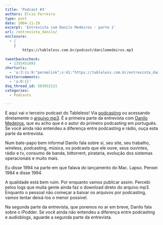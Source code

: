 ```yaml
---
title: 'Podcast #3'
authors: Elcio Ferreira
type: post
date: 2004-11-29
excerpt: 'Entrevista com Danilo Medeiros - parte 1'
url: /entrevista_danilo/
enclosure:
  - |
    |
        https://tableless.com.br/podcast/danilomedeiros.mp3
        
tweetbackscheck:
  - 1355451893
shorturls:
  - 'a:3:{s:9:"permalink";s:41:"https://tableless.com.br/entrevista_danilo";s:7:"tinyurl";s:26:"https://tinyurl.com/3zhbzll";s:4:"isgd";s:19:"https://is.gd/xiUTbe";}'
twittercomments:
  - 'a:0:{}'
dsq_thread_id: 503032121
categories:
  - Podcasts

---
```

E aqui vai o terceiro podcast do Tableless! Via [podcasting][1] ou acessando diretamente o [arquivo mp3][2]. É a primeira parte da entrevista com [Danilo Medeiros][3], que eu acho que é o autor do primeiro podcasting em português. Se você ainda não entendeu a diferença entre podcasting e rádio, ouça esta parte da entrevista.
              
Num bate-papo bem informal Danilo fala sobre si, seu site, seu trabalho, wireless, podcasting, música, os podcasts que ele ouve, seus ouvintes, rádio e tv, consumo de banda, bittorrent, pirataria, evolução dos sistemas operacionais e muito mais.
              
Eu disse 1994 na parte em que falava do lançamento do Mac. Lapso. Pensei 1984 e disse 1994.
              
A qualidade está bem ruim. Por enquanto vamos publicar assim. Percebi pelos logs que muita gente ainda faz o download direto do arquivo mp3. Enquanto o pessoal não começar a baixar os arquivos por podcasting, vamos tentar deixá-los o menor possível.
              
Na segunda parte da entrevista, que poremos no ar em breve, Danilo fala sobre o iPodder. Se você ainda não entendeu a diferença entre podcasting e audioblogs, aguarde a segunda parte da entrevista.

 [1]: https://tableless.com.br/rss.asp "RSS 2.0"
 [2]: https://tableless.com.br/podcast/danilomedeiros.mp3 "Podcast #3 - Entrevista com Danilo Medeiros - parte 1"
 [3]: https://www.digitalminds.com.br "DigitalMinds"